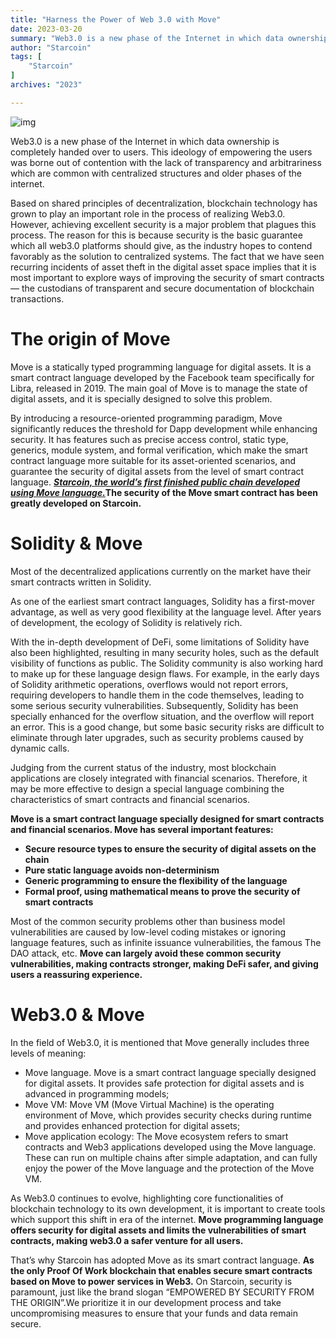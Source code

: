 ```yaml
---
title: "Harness the Power of Web 3.0 with Move"
date: 2023-03-20
summary: "Web3.0 is a new phase of the Internet in which data ownership is completely handed over to users. This ideology of empowering the users was borne out of contention with the lack of transparency and..."
author: "Starcoin"
tags: [
    "Starcoin"
]
archives: "2023"

---
```


![img](https://miro.medium.com/v2/resize:fit:1400/1*-bPzwcGyY7tIKbceoiyz-w.png)

Web3.0 is a new phase of the Internet in which data ownership is completely handed over to users. This ideology of empowering the users was borne out of contention with the lack of transparency and arbitrariness which are common with centralized structures and older phases of the internet.

Based on shared principles of decentralization, blockchain technology has grown to play an important role in the process of realizing Web3.0. However, achieving excellent security is a major problem that plagues this process. The reason for this is because security is the basic guarantee which all web3.0 platforms should give, as the industry hopes to contend favorably as the solution to centralized systems. The fact that we have seen recurring incidents of asset theft in the digital asset space implies that it is most important to explore ways of improving the security of smart contracts — the custodians of transparent and secure documentation of blockchain transactions.

# The origin of Move

Move is a statically typed programming language for digital assets. It is a smart contract language developed by the Facebook team specifically for Libra, released in 2019. The main goal of Move is to manage the state of digital assets, and it is specially designed to solve this problem.

By introducing a resource-oriented programming paradigm, Move significantly reduces the threshold for Dapp development while enhancing security. It has features such as precise access control, static type, generics, module system, and formal verification, which make the smart contract language more suitable for its asset-oriented scenarios, and guarantee the security of digital assets from the level of smart contract language. [***Starcoin, the world’s first finished public chain developed using Move language.***](https://www.bloomberg.com/press-releases/2021-09-22/westar-launches-first-permissionless-public-chain-starcoin)**The security of the Move smart contract has been greatly developed on Starcoin.**

# Solidity & Move

Most of the decentralized applications currently on the market have their smart contracts written in Solidity.

As one of the earliest smart contract languages, Solidity has a first-mover advantage, as well as very good flexibility at the language level. After years of development, the ecology of Solidity is relatively rich.

With the in-depth development of DeFi, some limitations of Solidity have also been highlighted, resulting in many security holes, such as the default visibility of functions as public. The Solidity community is also working hard to make up for these language design flaws. For example, in the early days of Solidity arithmetic operations, overflows would not report errors, requiring developers to handle them in the code themselves, leading to some serious security vulnerabilities. Subsequently, Solidity has been specially enhanced for the overflow situation, and the overflow will report an error. This is a good change, but some basic security risks are difficult to eliminate through later upgrades, such as security problems caused by dynamic calls.

Judging from the current status of the industry, most blockchain applications are closely integrated with financial scenarios. Therefore, it may be more effective to design a special language combining the characteristics of smart contracts and financial scenarios.

**Move is a smart contract language specially designed for smart contracts and financial scenarios. Move has several important features:**

- **Secure resource types to ensure the security of digital assets on the chain**
- **Pure static language avoids non-determinism**
- **Generic programming to ensure the flexibility of the language**
- **Formal proof, using mathematical means to prove the security of smart contracts**

Most of the common security problems other than business model vulnerabilities are caused by low-level coding mistakes or ignoring language features, such as infinite issuance vulnerabilities, the famous The DAO attack, etc. **Move can largely avoid these common security vulnerabilities, making contracts stronger, making DeFi safer, and giving users a reassuring experience.**

# Web3.0 & Move

In the field of Web3.0, it is mentioned that Move generally includes three levels of meaning:

- Move language. Move is a smart contract language specially designed for digital assets. It provides safe protection for digital assets and is advanced in programming models;
- Move VM: Move VM (Move Virtual Machine) is the operating environment of Move, which provides security checks during runtime and provides enhanced protection for digital assets;
- Move application ecology: The Move ecosystem refers to smart contracts and Web3 applications developed using the Move language. These can run on multiple chains after simple adaptation, and can fully enjoy the power of the Move language and the protection of the Move VM.

As Web3.0 continues to evolve, highlighting core functionalities of blockchain technology to its own development, it is important to create tools which support this shift in era of the internet. **Move programming language offers security for digital assets and limits the vulnerabilities of smart contracts, making web3.0 a safer venture for all users.**

That’s why Starcoin has adopted Move as its smart contract language. **As the only Proof Of Work blockchain that enables secure smart contracts based on Move to power services in Web3.** On Starcoin, security is paramount, just like the brand slogan “EMPOWERED BY SECURITY FROM THE ORIGIN”.We prioritize it in our development process and take uncompromising measures to ensure that your funds and data remain secure.
